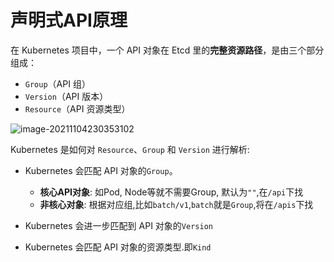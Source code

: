 # 声明式API原理

在 Kubernetes 项目中，一个 API 对象在 Etcd 里的**完整资源路径**，是由三个部分组成：

- `Group`（API 组）
- `Version`（API 版本）
- `Resource`（API 资源类型）

![image-20211104230353102](http://imgur.thinkgos.cn/imgur/202111042303205.png)

Kubernetes 是如何对 `Resource`、`Group` 和 `Version` 进行解析: 

- Kubernetes 会匹配 API 对象的`Group`。

  - **核心API对象**: 如Pod, Node等就不需要Group, 默认为`""`,在`/api`下找
  - **非核心对象**: 根据对应组,比如`batch/v1`,`batch`就是`Group`,将在`/apis`下找

- Kubernetes 会进一步匹配到 API 对象的`Version`
- Kubernetes 会匹配 API 对象的资源类型.即`Kind`

